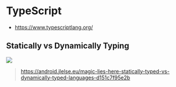 # TypeScript
* https://www.typescriptlang.org/

## Statically vs Dynamically Typing
<img src="https://miro.medium.com/max/700/1*BddwVWW6hFU0miT9DCbUWQ.png">

> https://android.jlelse.eu/magic-lies-here-statically-typed-vs-dynamically-typed-languages-d151c7f95e2b
